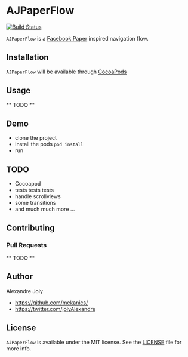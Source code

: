 # AJPaperFlow

[![Build Status](https://travis-ci.org/mekanics/AJPaperFlow.svg?branch=master)](https://travis-ci.org/mekanics/AJPaperFlow)

`AJPaperFlow` is a [Facebook Paper](http://facebook.com/paper) inspired navigation flow. 

## Installation

`AJPaperFlow` will be available through [CocoaPods](http://cocoapods.org)

## Usage 

** TODO **

## Demo

 - clone the project 
 - install the pods `pod install`
 - run

## TODO

 - Cocoapod
 - tests tests tests
 - handle scrollviews
 - some transitions
 - and much much more ... 

## Contributing
### Pull Requests
** TODO **

## Author

Alexandre Joly

 - https://github.com/mekanics/
 - https://twitter.com/jolyAlexandre

## License

`AJPaperFlow` is available under the MIT license. See the [LICENSE](LICENSE) file for more info.
